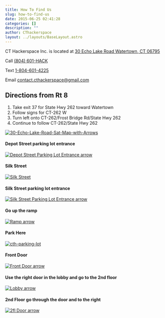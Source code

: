 ```yaml
---
title: How To Find Us
slug: how-to-find-us
date: 2015-06-25 02:41:28
categories: []
description: ""
author: CThackerspace
layout: ../layouts/BaseLayout.astro
---
```



CT Hackerspace Inc. is located at [30 Echo Lake Road Watertown, CT 06795](https://g.co/kgs/FCFhpxE)

Call [(804) 601-HACK](tel:+18046014225)

Text [1-804-601-4225](sms:+18046014225?&body=Hi%2520I%2520am%2520Interested%2520in%2520CTHackerspace)

Email [contact.cthackerspace@gmail.com ](mailto:contact.cthackerspace@gmail.com)

## Directions from Rt 8

1. Take exit 37 for State Hwy 262 toward Watertown
2. Follow signs for CT-262 W
3. Turn left onto CT-262/Frost Bridge Rd/State Hwy 262
4. Continue to follow CT-262/State Hwy 262

[![30-Echo-Lake-Road-Sat-Map-with-Arrows](/uploads/2025/03/30-Echo-Lake-Road-Sat-Map-with-Arrows.png)](/uploads/2025/03/30-Echo-Lake-Road-Sat-Map-with-Arrows.png)
#### Depot Street parking lot entrance
[![Depot Street Parking Lot Entrance arrow](/uploads/2025/03/Depot-Street-Parking-Lot-Entrance-arrow.jpg)](/uploads/2025/03/Depot-Street-Parking-Lot-Entrance-arrow.jpg)
#### Silk Street
[![Silk Street](/uploads/2025/03/Silk-Street.jpeg)](/uploads/2025/03/Silk-Street.jpeg)
#### Silk Street parking lot entrance
[![Silk Street Parking Lot Entrance arrow](/uploads/2025/03/Silk-Street-Parking-Lot-Entrance-arrow.jpg)](/uploads/2025/03/Silk-Street-Parking-Lot-Entrance-arrow.jpg)
#### Go up the ramp
[![Ramp arrow](/uploads/2025/03/Ramp-arrow.jpg)](/uploads/2025/03/Ramp-arrow.jpg)
#### Park Here
[![cth-parking-lot](/uploads/2025/03/cth-parking-lot.jpg)](/uploads/2025/03/cth-parking-lot.jpg)
#### Front Door
[![Front Door arrow](/uploads/2025/03/Front-Door-arrow.jpg)](/uploads/2025/03/Front-Door-arrow.jpg)
#### Use the right door in the lobby and go to the 2nd floor
[![Lobby arrow](/uploads/2025/03/Lobby-arrow.jpg)](/uploads/2025/03/Lobby-arrow.jpg)
#### 2nd Floor go through the door and to the right
[![2fl Door arrow](/uploads/2025/03/2fl-Door-arrow.jpg)](/uploads/2025/03/2fl-Door-arrow.jpg)
